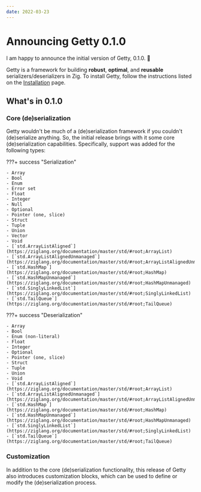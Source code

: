 ```yaml
---
date: 2022-03-23
---
```


# Announcing Getty 0.1.0

<!-- more -->

I am happy to announce the initial version of Getty, 0.1.0. :tada:

Getty is a framework for building __robust__, __optimal__, and __reusable__
serializers/deserializers in Zig. To install Getty, follow the instructions
listed on the [Installation](https://getty.so/user-guide/installation/) page.

## What's in 0.1.0

### Core (de)serialization

Getty wouldn't be much of a (de)serialization framework if you couldn't (de)serialize anything. So, the initial release brings with it some core (de)serialization capabilities. Specifically, support was added for the following types:

???+ success "Serialization"

    - Array
    - Bool
    - Enum
    - Error set
    - Float
    - Integer
    - Null
    - Optional
    - Pointer (one, slice)
    - Struct
    - Tuple
    - Union
    - Vector
    - Void
    - [`std.ArrayListAligned`](https://ziglang.org/documentation/master/std/#root;ArrayList)
    - [`std.ArrayListAlignedUnmanaged`](https://ziglang.org/documentation/master/std/#root;ArrayListAlignedUnmanaged)
    - [`std.HashMap`](https://ziglang.org/documentation/master/std/#root;HashMap)
    - [`std.HashMapUnmanaged`](https://ziglang.org/documentation/master/std/#root;HashMapUnmanaged)
    - [`std.SinglyLinkedList`](https://ziglang.org/documentation/master/std/#root;SinglyLinkedList)
    - [`std.TailQueue`](https://ziglang.org/documentation/master/std/#root;TailQueue)

???+ success "Deserialization"

    - Array
    - Bool
    - Enum (non-literal)
    - Float
    - Integer
    - Optional
    - Pointer (one, slice)
    - Struct
    - Tuple
    - Union
    - Void
    - [`std.ArrayListAligned`](https://ziglang.org/documentation/master/std/#root;ArrayList)
    - [`std.ArrayListAlignedUnmanaged`](https://ziglang.org/documentation/master/std/#root;ArrayListAlignedUnmanaged)
    - [`std.HashMap`](https://ziglang.org/documentation/master/std/#root;HashMap)
    - [`std.HashMapUnmanaged`](https://ziglang.org/documentation/master/std/#root;HashMapUnmanaged)
    - [`std.SinglyLinkedList`](https://ziglang.org/documentation/master/std/#root;SinglyLinkedList)
    - [`std.TailQueue`](https://ziglang.org/documentation/master/std/#root;TailQueue)

### Customization

In addition to the core (de)serialization functionality, this release of Getty
also introduces customization blocks, which can be used to define or modify the
(de)serialization process.
